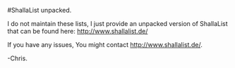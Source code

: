 #ShallaList unpacked.

I do not maintain these lists, I just provide an unpacked version of ShallaList that can be found here: http://www.shallalist.de/

If you have any issues, You might contact http://www.shallalist.de/.

-Chris.

